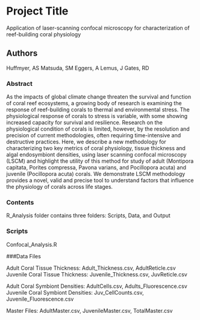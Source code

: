 # Project Title

Application of laser-scanning confocal microscopy for characterization of reef-building coral physiology

## Authors

Huffmyer, AS
Matsuda, SM
Eggers, A
Lemus, J
Gates, RD

### Abstract

As the impacts of global climate change threaten the survival and function of coral reef ecosystems, a growing body of research is examining the response of reef-building corals to thermal and environmental stress. The physiological response of corals to stress is variable, with some showing increased capacity for survival and resilience. Research on the physiological condition of corals is limited, however, by the resolution and precision of current methodologies, often requiring time-intensive and destructive practices. Here, we describe a new methodology for characterizing two key metrics of coral physiology, tissue thickness and algal endosymbiont densities, using laser scanning confocal microscopy (LSCM) and highlight the utility of this method for study of adult (Montipora capitata, Porites compressa, Pavona varians, and Pocillopora acuta) and juvenile (Pocillopora acuta) corals. We demonstrate LSCM methodology provides a novel, valid and precise tool to understand factors that influence the physiology of corals across life stages.

### Contents

R_Analysis folder contains three folders: Scripts, Data, and Output

### Scripts

Confocal_Analysis.R

###Data Files

Adult Coral Tissue Thickness: Adult_Thickness.csv, AdultReticle.csv
Juvenile Coral Tissue Thickness: Juvenile_Thickness.csv, JuvReticle.csv

Adult Coral Symbiont Densities: AdultCells.csv, Adults_Fluorescence.csv
Juvenile Coral Symbiont Densities: Juv_CellCounts.csv, Juvenile_Fluorescence.csv

Master Files: AdultMaster.csv, JuvenileMaster.csv, TotalMaster.csv

